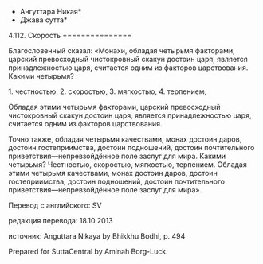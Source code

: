 * Ангуттара Никая*
* Джава сутта*

4\.112\. Скорость
\=\=\=\=\=\=\=\=\=\=\=\=\=\=\=

Благословенный сказал: «Монахи, обладая четырьмя факторами, царский превосходный чистокровный скакун достоин царя, является принадлежностью царя, считается одним из факторов царствования\. Какими четырьмя?

1\. честностью,
2\. скоростью,
3\. мягкостью,
4\. терпением,

Обладая этими четырьмя факторами, царский превосходный чистокровный скакун достоин царя, является принадлежностью царя, считается одним из факторов царствования\.

Точно также, обладая четырьмя качествами, монах достоин даров, достоин гостеприимства, достоин подношений, достоин почтительного приветствия—непревзойдённое поле заслуг для мира\. Какими четырьмя? Честностью, скоростью, мягкостью, терпением\. Обладая этими четырьмя качествами, монах достоин даров, достоин гостеприимства, достоин подношений, достоин почтительного приветствия—непревзойдённое поле заслуг для мира»\.

Перевод с английского: SV

редакция перевода: 18\.10\.2013

источник: Anguttara Nikaya by Bhikkhu Bodhi, p\. 494

Prepared for SuttaCentral by Aminah Borg\-Luck\.